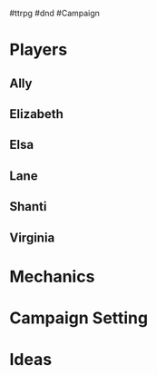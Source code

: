 #ttrpg #dnd
#Campaign 
# Players
## Ally
## Elizabeth
## Elsa
## Lane
## Shanti
## Virginia
# Mechanics
# Campaign Setting
# Ideas
